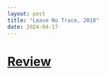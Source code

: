 ```yaml
---
layout: post
title: "Leave No Trace, 2018"
date: 2024-04-17
---
```


# [Review](https://letterboxd.com/pavlesap/film/leave-no-trace/)

